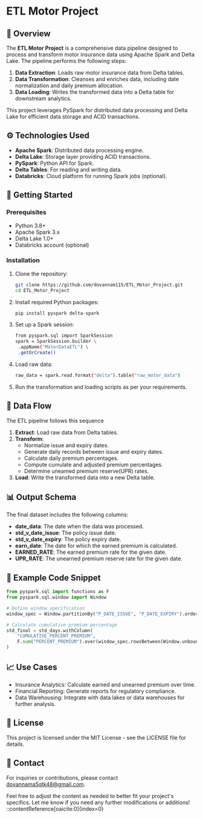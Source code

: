 # ETL Motor Project

## 📌 Overview

The **ETL Motor Project** is a comprehensive data pipeline designed to process and transform motor insurance data using Apache Spark and Delta Lake. The pipeline performs the following steps:

1. **Data Extraction**: Loads raw motor insurance data from Delta tables.
2. **Data Transformation**: Cleanses and enriches data, including date normalization and daily premium allocation.
3. **Data Loading**: Writes the transformed data into a Delta table for downstream analytics.

This project leverages PySpark for distributed data processing and Delta Lake for efficient data storage and ACID transactions.

## ⚙️ Technologies Used

- **Apache Spark**: Distributed data processing engine.
- **Delta Lake**: Storage layer providing ACID transactions.
- **PySpark**: Python API for Spark.
- **Delta Tables**: For reading and writing data.
- **Databricks**: Cloud platform for running Spark jobs (optional).

## 🚀 Getting Started

### Prerequisites

- Python 3.8+
- Apache Spark 3.x
- Delta Lake 1.0+
- Databricks account (optional)

### Installation

1. Clone the repository:

   ```bash
   git clone https://github.com/dovannam115/ETL_Motor_Project.git
   cd ETL_Motor_Project
   ```
2. Install required Python packages:

   ```bash
   pip install pyspark delta-spark
   ```
3. Set up a Spark session:

   ```bash
   from pyspark.sql import SparkSession
   spark = SparkSession.builder \
    .appName("MotorDataETL") \
    .getOrCreate()
   ```
4. Load raw data:
   
   ```bash
   raw_data = spark.read.format("delta").table("raw_motor_data")
   ```
5. Run the transformation and loading scripts as per your requirements.

## 🔄 Data Flow

The ETL pipeline follows this sequence
1. **Extract**: Load raw data from Delta tables.
2. **Transform**:
   - Normalize issue and expiry dates.
   - Generate daily records between issue and expiry dates.
   - Calculate daily premium percentages.
   - Compute cumulate and adjusted premium percentages.
   - Determine uneamed premium reserve(UPR) rates.
3. **Load**: Write the transformed data into a new Delta table.

## 📊 Output Schema
The final dataset includes the following columns:
   - **date_data**: The date when the data was processed.
   - **std_v_date_issue**: The policy issue date.
   - **std_v_date_expiry**: The policy expiry date.
   - **earn_date**: The date for which the earned premium is calculated.
   - **EARNED_RATE**: The earned premium rate for the given date.
   - **UPR_RATE**: The unearned premium reserve rate for the given date.

## 🧩 Example Code Snippet

   ```python
   from pyspark.sql import functions as F
   from pyspark.sql.window import Window

   # Define window specification
   window_spec = Window.partitionBy("P_DATE_ISSUE", "P_DATE_EXPIRY").orderBy("DAY_SPLIT")

   # Calculate cumulative premium percentage
   std_final = std_days.withColumn(
       "CUMULATIVE_PERCENT_PREMIUM",
       F.sum("PERCENT_PREMIUM").over(window_spec.rowsBetween(Window.unboundedPreceding, 0))
   )
   ```

## 📈 Use Cases

   - Insurance Analytics: Calculate earned and unearned premium over time.
   - Financial Reporting: Generate reports for regulatory compliance.
   - Data Warehousing: Integrate with data lakes or data warehouses for further analysis.
     
## 📄 License

This project is licensed under the MIT License - see the LICENSE file for details.

## 📧 Contact
For inquiries or contributions, please contact dovannama5qtk48@gmail.com.

Feel free to adjust the content as needed to better fit your project's specifics. Let me know if you need any further modifications or additions!
::contentReference[oaicite:0]{index=0}
 
